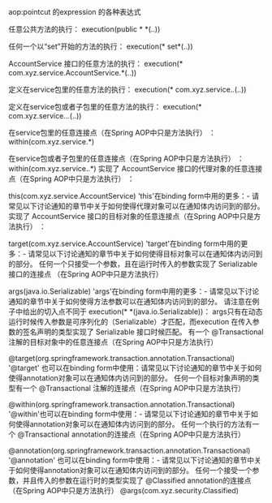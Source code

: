 aop:pointcut 的expression 的各种表达式

任意公共方法的执行：
execution(public * *(..))

任何一个以“set”开始的方法的执行：
execution(* set*(..))

AccountService 接口的任意方法的执行：
execution(* com.xyz.service.AccountService.*(..))

定义在service包里的任意方法的执行：
execution(* com.xyz.service.*.*(..))

定义在service包或者子包里的任意方法的执行：
execution(* com.xyz.service..*.*(..))

在service包里的任意连接点（在Spring AOP中只是方法执行） ：
within(com.xyz.service.*)

在service包或者子包里的任意连接点（在Spring AOP中只是方法执行） ：
within(com.xyz.service..*)
实现了 AccountService 接口的代理对象的任意连接点（在Spring AOP中只是方法执行） ：

this(com.xyz.service.AccountService)
'this'在binding form中用的更多：- 请常见以下讨论通知的章节中关于如何使得代理对象可以在通知体内访问到的部分。
实现了 AccountService 接口的目标对象的任意连接点（在Spring AOP中只是方法执行） ：

target(com.xyz.service.AccountService)
'target'在binding form中用的更多：- 请常见以下讨论通知的章节中关于如何使得目标对象可以在通知体内访问到的部分。
任何一个只接受一个参数，且在运行时传入的参数实现了 Serializable 接口的连接点 （在Spring AOP中只是方法执行）

args(java.io.Serializable)
'args'在binding form中用的更多：- 请常见以下讨论通知的章节中关于如何使得方法参数可以在通知体内访问到的部分。 请注意在例子中给出的切入点不同于 execution(* *(java.io.Serializable))： args只有在动态运行时候传入参数是可序列化的（Serializable）才匹配，而execution 在传入参数的签名声明的类型实现了 Serializable 接口时候匹配。
有一个 @Transactional 注解的目标对象中的任意连接点（在Spring AOP中只是方法执行）

@target(org.springframework.transaction.annotation.Transactional)
'@target' 也可以在binding form中使用：请常见以下讨论通知的章节中关于如何使得annotation对象可以在通知体内访问到的部分。
任何一个目标对象声明的类型有一个 @Transactional 注解的连接点（在Spring AOP中只是方法执行）

@within(org.springframework.transaction.annotation.Transactional)
'@within'也可以在binding form中使用：- 请常见以下讨论通知的章节中关于如何使得annotation对象可以在通知体内访问到的部分。
任何一个执行的方法有一个 @Transactional annotation的连接点（在Spring AOP中只是方法执行）

@annotation(org.springframework.transaction.annotation.Transactional)
'@annotation' 也可以在binding form中使用：- 请常见以下讨论通知的章节中关于如何使得annotation对象可以在通知体内访问到的部分。
任何一个接受一个参数，并且传入的参数在运行时的类型实现了 @Classified annotation的连接点（在Spring AOP中只是方法执行）
@args(com.xyz.security.Classified)